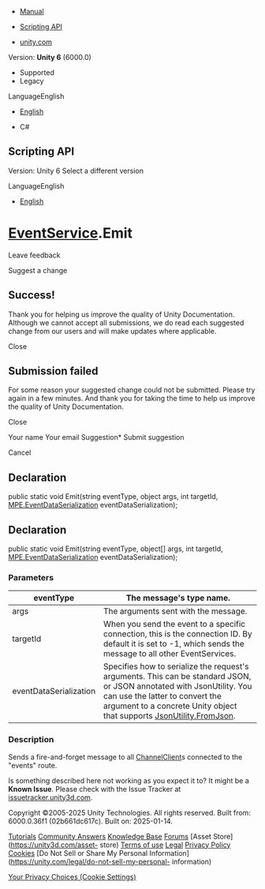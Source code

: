 [ ]()

  * [Manual](../Manual/index.html)
  * [Scripting API](../ScriptReference/index.html)

  * [unity.com](https://unity.com/)

Version: **Unity 6** (6000.0)

  * Supported
  * Legacy

LanguageEnglish

  * [English]()

  * C#

[ ](https://docs.unity3d.com)

## Scripting API

Version: Unity 6 Select a different version

LanguageEnglish

  * [English]()

#  [EventService](MPE.EventService.html).Emit

Leave feedback

Suggest a change

## Success!

Thank you for helping us improve the quality of Unity Documentation. Although
we cannot accept all submissions, we do read each suggested change from our
users and will make updates where applicable.

Close

## Submission failed

For some reason your suggested change could not be submitted. Please <a>try
again</a> in a few minutes. And thank you for taking the time to help us
improve the quality of Unity Documentation.

Close

Your name Your email Suggestion* Submit suggestion

Cancel

[ ]()

## Declaration

public static void Emit(string eventType, object args, int targetId,
[MPE.EventDataSerialization](MPE.EventDataSerialization.html)
eventDataSerialization);

## Declaration

public static void Emit(string eventType, object[] args, int targetId,
[MPE.EventDataSerialization](MPE.EventDataSerialization.html)
eventDataSerialization);

### Parameters

eventType | The message's type name.  
---|---  
args | The arguments sent with the message.  
targetId | When you send the event to a specific connection, this is the connection ID. By default it is set to -1, which sends the message to all other EventServices.  
eventDataSerialization | Specifies how to serialize the request's arguments. This can be standard JSON, or JSON annotated with JsonUtility. You can use the latter to convert the argument to a concrete Unity object that supports [JsonUtility.FromJson](JsonUtility.FromJson.html).  
  
### Description

Sends a fire-and-forget message to all
[ChannelClient](MPE.ChannelClient.html)s connected to the "events" route.

Is something described here not working as you expect it to? It might be a
**Known Issue**. Please check with the Issue Tracker at
[issuetracker.unity3d.com](https://issuetracker.unity3d.com).

Copyright ©2005-2025 Unity Technologies. All rights reserved. Built from:
6000.0.36f1 (02b661dc617c). Built on: 2025-01-14.

[Tutorials](https://unity3d.com/learn) [Community
Answers](https://answers.unity3d.com) [Knowledge
Base](https://support.unity3d.com/hc/en-us)
[Forums](https://forum.unity3d.com) [Asset Store](https://unity3d.com/asset-
store) [Terms of use](https://docs.unity3d.com/Manual/TermsOfUse.html)
[Legal](https://unity.com/legal) [Privacy
Policy](https://unity.com/legal/privacy-policy)
[Cookies](https://unity.com/legal/cookie-policy) [Do Not Sell or Share My
Personal Information](https://unity.com/legal/do-not-sell-my-personal-
information)

[Your Privacy Choices (Cookie Settings)](javascript:void\(0\);)

